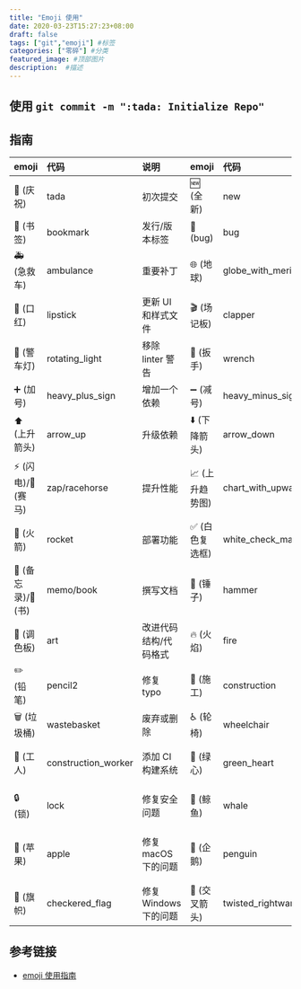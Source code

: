 ```yaml
---
title: "Emoji 使用"
date: 2020-03-23T15:27:23+08:00
draft: false
tags: ["git","emoji"] #标签
categories: ["零碎"] #分类
featured_image: #顶部图片
description:  #描述
---
```


## 使用   `git commit -m ":tada: Initialize Repo"`

## 指南

emoji                                   | 代码                         | 说明                             |emoji                                   | 代码                         | 说明
:--------                               | :--------                    | :--------                        |:--------                               | :--------                    | :--------
:tada: (庆祝)                           | tada                     | 初次提交          |:new: (全新)                            | new                      | 引入新功能
:bookmark: (书签)                       | bookmark                 | 发行/版本标签     |:bug: (bug)                             | bug                      | 修复 bug
:ambulance: (急救车)                    | ambulance                | 重要补丁          |:globe_with_meridians: (地球)           | globe_with_meridians     | 国际化与本地化
:lipstick: (口红)                       | lipstick                 | 更新 UI 和样式文件|:clapper: (场记板)                      | clapper                  | 更新演示/示例
:rotating_light: (警车灯)               | rotating_light           | 移除 linter 警告  |:wrench: (扳手)                         | wrench                   | 修改配置文件
:heavy_plus_sign: (加号)                | heavy_plus_sign          | 增加一个依赖      |:heavy_minus_sign: (减号)               | heavy_minus_sign         | 减少一个依赖
:arrow_up: (上升箭头)                   | arrow_up                 | 升级依赖          |:arrow_down: (下降箭头)                 | arrow_down               | 降级依赖
:zap: (闪电)/:racehorse: (赛马)      | zap/racehorse      | 提升性能         |:chart_with_upwards_trend: (上升趋势图) | chart_with_upwards_trend | 添加分析或跟踪代码
:rocket: (火箭)                         | rocket                   | 部署功能          |:white_check_mark: (白色复选框)         | white_check_mark           | 增加测试
:memo: (备忘录)/:book: (书)          | memo/book          | 撰写文档         |:hammer: (锤子)                         | hammer                   | 重大重构
:art: (调色板)                          | art                      | 改进代码结构/代码格式|:fire: (火焰)                           | fire                     | 移除代码或文件
:pencil2: (铅笔)                        | pencil2                  | 修复 typo         |:construction: (施工)                   | construction             | 工作进行中
:wastebasket: (垃圾桶)                  | wastebasket              | 废弃或删除        |:wheelchair: (轮椅)                     | wheelchair               | 可访问性
:construction_worker: (工人)            | construction_worker      | 添加 CI 构建系统  |:green_heart: (绿心)                    | green_heart              | 修复 CI 构建问题
:lock: (锁)                             | lock                     | 修复安全问题      |:whale: (鲸鱼)                          | whale                    | Docker 相关工作
:apple: (苹果)                          | apple                    | 修复 macOS 下的问题|:penguin: (企鹅)                        | penguin                  | 修复 Linux 下的问题
:checkered_flag: (旗帜)                 | checkered_flag           | 修复 Windows 下的问题|:twisted_rightwards_arrows: (交叉箭头)   | twisted_rightwards_arrows| 分支合并

## 参考链接

- [emoji 使用指南](https://github.com/liuchengxu/git-commit-emoji-cn#emoji-%E6%8C%87%E5%8D%97)

